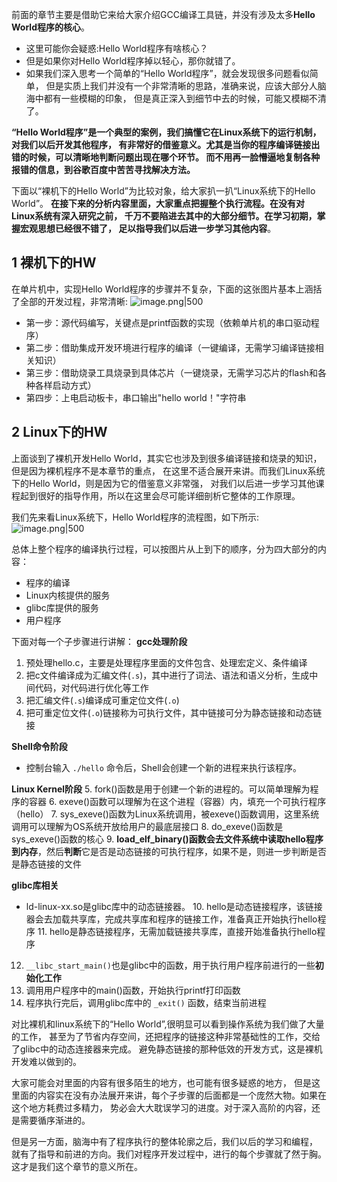 
前面的章节主要是借助它来给大家介绍GCC编译工具链，并没有涉及太多**Hello World程序的核心**。 
- 这里可能你会疑惑:Hello World程序有啥核心？
- 但是如果你对Hello World程序掉以轻心，那你就错了。
- 如果我们深入思考一个简单的“Hello World程序”，就会发现很多问题看似简单， 但是实质上我们并没有一个非常清晰的思路，准确来说，应该大部分人脑海中都有一些模糊的印象， 但是真正深入到细节中去的时候，可能又模糊不清了。

**“Hello World程序”是一个典型的案例，我们搞懂它在Linux系统下的运行机制，对我们以后开发其他程序， 有非常好的借鉴意义。尤其是当你的程序编译链接出错的时候，可以清晰地判断问题出现在哪个环节。 而不用再一脸懵逼地复制各种报错的信息，到谷歌百度中苦苦寻找解决方法。**

下面以“裸机下的Hello World”为比较对象，给大家扒一扒“Linux系统下的Hello World”。 **在接下来的分析内容里面，大家重点把握整个执行流程。在没有对Linux系统有深入研究之前， 千万不要陷进去其中的大部分细节。在学习初期，掌握宏观思想已经很不错了， 足以指导我们以后进一步学习其他内容**。
## 1 裸机下的HW

在单片机中，实现Hello World程序的步骤并不复杂，下面的这张图片基本上涵括了全部的开发过程，非常清晰:
![image.png|500](https://my-obsidian-image.oss-cn-guangzhou.aliyuncs.com/2025/05/6eafd50be4140230591eb8b04a5caa12.png)
- 第一步：源代码编写，关键点是printf函数的实现（依赖单片机的串口驱动程序）
- 第二步：借助集成开发环境进行程序的编译（一键编译，无需学习编译链接相关知识）
- 第三步：借助烧录工具烧录到具体芯片（一键烧录，无需学习芯片的flash和各种各样启动方式）
- 第四步：上电启动板卡，串口输出"hello world！"字符串
## 2 Linux下的HW

上面谈到了裸机开发Hello World，其实它也涉及到很多编译链接和烧录的知识，但是因为裸机程序不是本章节的重点， 在这里不适合展开来讲。而我们Linux系统下的Hello World，则是因为它的借鉴意义非常强， 对我们以后进一步学习其他课程起到很好的指导作用，所以在这里会尽可能详细剖析它整体的工作原理。

我们先来看Linux系统下，Hello World程序的流程图，如下所示:
![image.png|500](https://my-obsidian-image.oss-cn-guangzhou.aliyuncs.com/2025/05/0a6283f8fbce777a5f6b9367ca8c25ad.png)

总体上整个程序的编译执行过程，可以按图片从上到下的顺序，分为四大部分的内容：
- 程序的编译
- Linux内核提供的服务
- glibc库提供的服务
- 用户程序

下面对每一个子步骤进行讲解：
**gcc处理阶段**
1. 预处理hello.c，主要是处理程序里面的文件包含、处理宏定义、条件编译
2. 把c文件编译成为汇编文件(`.s`)，其中进行了词法、语法和语义分析，生成中间代码，对代码进行优化等工作
3. 把汇编文件(`.s`)编译成可重定位文件(`.o`)
4. 把可重定位文件(`.o`)链接称为可执行文件，其中链接可分为静态链接和动态链接

**Shell命令阶段**
- 控制台输入 `./hello` 命令后，Shell会创建一个新的进程来执行该程序。

**Linux Kernel阶段**
5. fork()函数是用于创建一个新的进程的。可以简单理解为程序的容器
6. exeve()函数可以理解为在这个进程（容器）内，填充一个可执行程序（hello）
7. sys_exeve()函数为Linux系统调用，被exeve()函数调用，这里系统调用可以理解为OS系统开放给用户的最底层接口
8. do_exeve()函数是sys_exeve()函数的核心
9. **load_elf_binary()函数会去文件系统中读取hello程序到内存**，然后**判断**它是否是动态链接的可执行程序，如果不是，则进一步判断是否是静态链接的文件

**glibc库相关**
- ld-linux-xx.so是glibc库中的动态链接器。
	10. hello是动态链接程序，该链接器会去加载共享库，完成共享库和程序的链接工作，准备真正开始执行hello程序
	11. hello是静态链接程序，无需加载链接共享库，直接开始准备执行hello程序

12. `__libc_start_main()`也是glibc中的函数，用于执行用户程序前进行的一些**初始化工作**
13. 调用用户程序中的main()函数，开始执行printf打印函数
14. 程序执行完后，调用glibc库中的 `_exit()` 函数，结束当前进程

对比裸机和linux系统下的“Hello World”,很明显可以看到操作系统为我们做了大量的工作， 甚至为了节省内存空间，还把程序的链接这种非常基础性的工作，交给了glibc中的动态连接器来完成。 避免静态链接的那种低效的开发方式，这是裸机开发难以做到的。

大家可能会对里面的内容有很多陌生的地方，也可能有很多疑惑的地方， 但是这里面的内容实在没有办法展开来讲，每个子步骤的后面都是一个庞然大物。如果在这个地方耗费过多精力， 势必会大大耽误学习的进度。对于深入高阶的内容，还是需要循序渐进的。

但是另一方面，脑海中有了程序执行的整体轮廓之后，我们以后的学习和编程， 就有了指导和前进的方向。我们对程序开发过程中，进行的每个步骤就了然于胸。这才是我们这个章节的意义所在。
